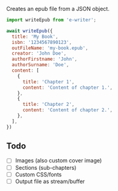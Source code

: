 Creates an epub file from a JSON object.

```js
import writeEpub from 'e-writer';

await writeEpub({
  title: 'My Book',
  isbn: '1234567890123',
  outFileName: 'my-book.epub',
  creator: 'John Doe',
  authorFirstname: 'John',
  authorSurname: 'Doe',
  content: [
    {
      title: 'Chapter 1',
      content: 'Content of chapter 1.',
    },
    {
      title: 'Chapter 2',
      content: 'Content of chapter 2.',
    },
  ],
})
```

## Todo
- [ ] Images (also custom cover image)
- [ ] Sections (sub-chapters)
- [ ] Custom CSS/fonts
- [ ] Output file as stream/buffer
